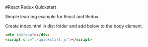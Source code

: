 #React Redux Quickstart

Simple learning example for React and Redux.

Create index.html in dist folder and add below to the body element.

```html
<div id="app"></div>
<script src="./quickstart.js"></script>
```
